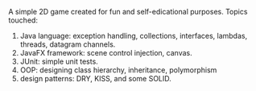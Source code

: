 A simple 2D game created for fun and self-edicational purposes.
Topics touched:

1. Java language: exception handling, collections, interfaces, lambdas, threads, datagram channels.
2. JavaFX framework: scene control injection, canvas.
3. JUnit: simple unit tests.
4. OOP: designing class hierarchy, inheritance, polymorphism
5. design patterns: DRY, KISS, and some SOLID.

